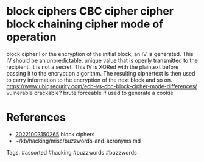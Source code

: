 # block ciphers CBC cipher cipher block chaining cipher mode of operation
block cipher
For the encryption of the initial block, an IV is generated.  This IV should be an unpredictable, unique value that is openly transmitted to the recipient.  It is not a secret.
This IV is XORed with the plaintext before passing it to the encryption algorithm.  The resulting ciphertext is then used to carry information to the encryption of the next block and so on.
https://www.ubiqsecurity.com/ecb-vs-cbc-block-cipher-mode-differences/
vulnerable
crackable?
brute forceable if used to generate a cookie

# References
- [20221003150265](/zet/20221003150265/README.md) block ciphers
- ~/kb/hacking/misc/buzzwords-and-acronyms.md

Tags:
    #assorted #hacking #buzzwords #buzzwords
